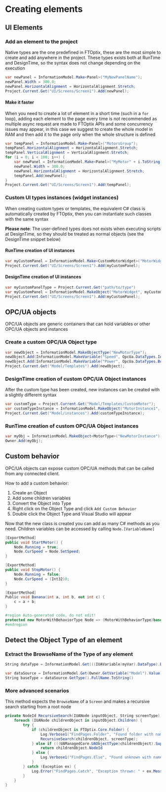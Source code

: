 # Creating elements

## UI Elements

### Add an element to the project

Native types are the one predefined in FTOptix, these are the most simple to create and add anywhere in the project. These types exists both at RunTime and DesignTime, so the syntax does not change depending on the execution

```csharp
var newPanel = InformationModel.Make<Panel>("MyNewPanelName");
newPanel.Width = 300.0;
newPanel.HorizontalAlignment = HorizontalAlignment.Stretch;
Project.Current.Get("UI/Screens/Screen1").Add(newPanel);
```

#### Make it faster

When you need to create a lot of element in a short time (such in a `for` loop), adding each element to the page every time is not recommended as multiple async request are made to FTOptix APIs and some concurrency issues may appear, in this case we suggest to create the whole model in RAM and then add it to the page only when the whole structure is defined

```csharp
var tempPanel = InformationModel.Make<Panel>("MotorsGroup");
tempPanel.HorizontalAlignment = HorizontalAlignment.Stretch;
tempPanel.VerticalAlignment = VerticalAlignment.Stretch;
for (i = 0; i < 100; i++) {
    var newPanel = InformationModel.Make<Panel>("MyMotor" + i.ToString());
    newPanel.Width = 300.0;
    newPanel.HorizontalAlignment = HorizontalAlignment.Stretch;
    tempPanel.Add(newPanel);
}
Project.Current.Get("UI/Screens/Screen1").Add(tempPanel);
```

### Custom UI types instances (widget instances)

When creating custom types or templates, the equivalent C# class is automatically created by FTOptix, then you can instantiate such classes with the same syntax

**Please note**: The user-defined types does not exists when executing scripts at DesignTime, so they should be treated as normal objects (see the DesignTime snippet below)

#### RunTime creation of UI instances

```csharp
var myCustomPanel = InformationModel.Make<CustomMotorWidget>("MotorWidget");
Project.Current.Get("UI/Screens/Screen1").Add(myCustomPanel);
```

#### DesignTime creation of UI instances

```csharp
var myCustomPanelType = Project.Current.Get("path/to/type")
var myCustomPanel = InformationModel.MakeObject("MotorWidget", myCustomPanelType.NodeId);
Project.Current.Get("UI/Screens/Screen1").Add(myCustomPanel);
```

## OPC/UA objects

OPC/UA objects are generic containers that can hold variables or other OPC/UA objects and instances

### Create a custom OPC/UA Object type

```csharp
var newObject = InformationModel.MakeObjectType("NewMotorType");
newObject.Add(InformationModel.MakeVariable("Speed", OpcUa.DataTypes.Int32));
newObject.Add(InformationModel.MakeVariable("Power", OpcUa.DataTypes.Bool));
Project.Current.Get("Model/Templates").Add(newObject);
```

### DesignTime creation of custom OPC/UA Object instances

After the custom type has been created, new instances can be created with a slightly different syntax

```csharp
var customType = Project.Current.Get("Model/Templates/CustomMotor");
var customTypeInstance = InformationModel.MakeObject("MotorInstance1", customType.NodeId);
Project.Current.Get("Model/instances").Add(customTypeInstance);
```

### RunTime creation of custom OPC/UA Object instances

```csharp
var myObj = InformationModel.MakeObject<MotorType>("NewMotorInstance");
Owner.Add(myObj);
```

## Custom behavior

OPC/UA objects can expose custom OPC/UA methods that can be called from any connected client.

How to add a custom behavior:

1. Create an Object
1. Add some children variables
1. Convert the Object into Type
1. Right click on the Object Type and click `Add Custom Behavior`
1. Double click the Object Type and Visual Studio will appear

Now that the new class is created you can add as many C# methods as you need. Children variables can be accessed by calling `Node.[VariableName]`

```csharp
[ExportMethod]
public void StartMotor() {
    Node.Running = true;
    Node.CurSpeed = Node.SetSpeed;
}

[ExportMethod]
public void StopMotor() {
    Node.Running = false;
    Node.CurSpeed = (Int32)0;
}

[ExportMethod]
Public void Banana(int a, int b, out int c) {
    c = a + b;
}

#region Auto-generated code, do not edit!
protected new MotorWithBehaviorType Node => (MotorWithBehaviorType)base.Node;
#endregion
```

## Detect the Object Type of an element

### Extract the BrowseName of the Type of any element

```csharp
String dataType = InformationModel.Get(((IUAVariable)myVar).DataType).BrowseName;
```

```csharp
var dataSource = InformationModel.Get(Owner.GetVariable("Model").Value);
String baseType = dataSource.GetType().FullName.ToString()
```

### More advanced scenarios

This method expects the `BrowseName` of a `Screen` and makes a recursive search starting from a root node

```csharp
private NodeId RecursiveSearch(IUANode inputObject, String screenType) {
    foreach (IUANode childrenObject in inputObject.Children) {
        try {
            if (childrenObject is FTOptix.Core.Folder) {
                Log.Verbose1("FindPages.Folder", "Found folder with name [" + childrenObject.BrowseName + "] and Type: [" + childrenObject.GetType().ToString() + "]");
                RecursiveSearch(childrenObject, screenType);
            } else if (((UAManagedCore.UAObjectType)childrenObject).SuperType.BrowseName == screenType) {
                return childrenObject.NodeId
            } else {
                Log.Verbose1("FindPages.Else", "Found unknown with name [" + childrenObject.BrowseName + "] and Type: [" + childrenObject.GetType().ToString() + "]");
            }
        } catch (Exception ex) {
            Log.Error("FindPages.Catch", "Exception thrown: " + ex.Message);
        }
    }
}

```

